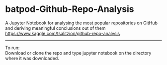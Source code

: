 # batpod-Github-Repo-Analysis
A Jupyter Notebook for analysing the most popular repositories on GitHub and deriving meaningful conclusions out of them
https://www.kaggle.com/tsalitzion/github-repo-analysis
<hr>
To run:<br>
Download or clone the repo and type jupyter notebook on the directory where it was downloaded.

